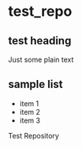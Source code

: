# test_repo

## test heading

Just some plain text

## sample list
* item 1
* item 2
* item 3


Test Repository
